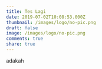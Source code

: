```yaml
---
title: Tes Lagi
date: 2019-07-02T10:08:53.000Z
thumbnail: /images/logo/no-pic.png
draft: false
image: /images/logo/no-pic.png
comments: true
share: true
---
```

adakah
